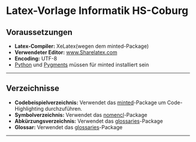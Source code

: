 # Latex-Vorlage Informatik HS-Coburg

## Voraussetzungen
* **Latex-Compiler:** XeLatex(wegen dem minted-Package)
* **Verwendeter Editor:** www.Sharelatex.com
* **Encoding:** UTF-8
* [Python](http://python.org/) und [Pygments](http://pygments.org/download/) müssen für minted installiert sein
 
----------

## Verzeichnisse
* **Codebeispielverzeichnis:**
	Verwendet das [minted](https://www.ctan.org/pkg/minted?lang=de)-Package um Code-Highlighting durchzuführen.
* **Symbolverzeichnis:**
	Verwendet das [nomencl](https://www.ctan.org/pkg/nomencl?lang=de)-Package
* **Abkürzungsverzeichnis:**
	Verwendet das [glossaries](https://www.ctan.org/pkg/glossaries?lang=de)-Package
*  **Glossar:**
	Verwendet das [glossaries](https://www.ctan.org/pkg/glossaries?lang=de)-Package

----------